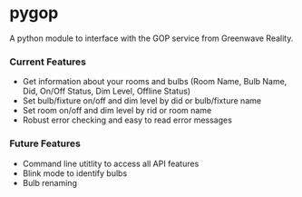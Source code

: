 pygop
=====

A python module to interface with the GOP service from Greenwave Reality.

### Current Features

- Get information about your rooms and bulbs
  (Room Name, Bulb Name, Did, On/Off Status, Dim Level, Offline Status)
- Set bulb/fixture on/off and dim level by did or bulb/fixture name
- Set room on/off and dim level by rid or room name
- Robust error checking and easy to read error messages

### Future Features

- Command line utitlity to access all API features
- Blink mode to identify bulbs
- Bulb renaming
